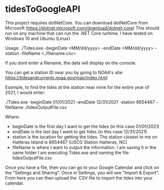 # tidesToGoogleAPI
This project requires dotNetCore.  You can download dotNetCore from Microsoft (https://dotnet.microsoft.com/download/dotnet-core)
This should run on any machine that can run the .NET Core runtime.  I have tested on Windows 10 and Ubuntu (Linux)

Usage: ./Tides.exe -beginDate <MM/dd/yyyy> -endDate <MM/dd/yyyy> -station <stationID> -fileName <./filename.csv>

If you dont enter a filename, the data will display on the console.

You can get a station ID near you by going to NOAA's site: https://tidesandcurrents.noaa.gov/map/index.html

Example, to find the tides at the station near mine for the entire year of 2021, I would enter:

./Tides.exe -beginDate 01/01/2021 -endDate 12/31/2021 -station 8654467 -fileName ./tidesOutputFile.csv

Where:
- beginDate is the first day I want to get the tides (in this case 01/01/2021)
- endDate is the last day I want to get tides (in this case 12/31/2021)
- station is the location for getting the tides.  The station closest to me on Hatteras Island is 8654467 (USCG Station Hatteras, NC)
- fileName is where I want to output the information.  I am saving it in the same folder I am executing Tides.exe and naming the file tidesOutputFile.csv

Once you have a file, then you can go to your Google Calendar and click on the "Settings and Sharing".  Once in Settings, you will see "Import & Export".  From here you can then upload the .CSV file to import the tides into your calendar.
